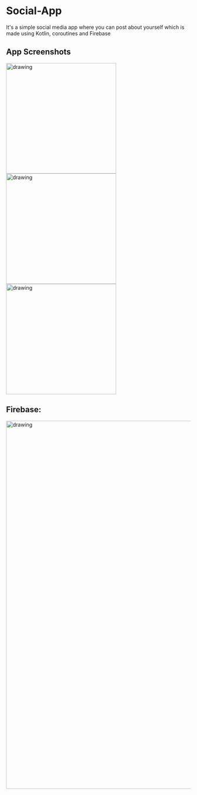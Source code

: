 # Social-App
It's a simple social media app where you can post about yourself which is made using Kotlin, coroutines and Firebase
## App Screenshots
<img src="https://user-images.githubusercontent.com/72352984/186227177-841e3830-6649-4321-8546-b870a5d8a98e.png" alt="drawing" width="300"/> <img src="https://user-images.githubusercontent.com/72352984/186228127-f3ff5c80-5c6c-4bb0-8b71-3162a036ac77.png" alt="drawing" width="300"/> 
<img src="https://user-images.githubusercontent.com/72352984/186228302-e147c468-c441-44b6-8875-f59362a7240d.png" alt="drawing" width="300"/>

## Firebase:</br>
<img src="https://user-images.githubusercontent.com/72352984/186228473-b4f7d8f9-478f-4a36-b4d1-fe771037a47b.png" alt="drawing" width="1000"/>
